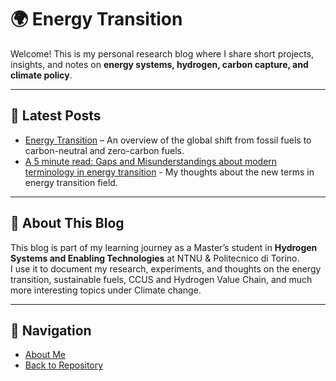 # 🌍 Energy Transition  

Welcome! This is my personal research blog where I share short projects, insights, and notes on **energy systems, hydrogen, carbon capture, and climate policy**.  

---

## 📑 Latest Posts
- [Energy Transition](Energy_transition.md) – An overview of the global shift from fossil fuels to carbon-neutral and zero-carbon fuels.
- [A 5 minute read: Gaps and Misunderstandings about modern terminology in energy transition](A_5_minute_read-Gaps_and_Misunderstandings_about_modern_terminology_in_energy_transition.md) - My thoughts about the new terms in energy transition field.

---

## 📌 About This Blog
This blog is part of my learning journey as a Master’s student in **Hydrogen Systems and Enabling Technologies** at NTNU & Politecnico di Torino.  
I use it to document my research, experiments, and thoughts on the energy transition, sustainable fuels, CCUS and Hydrogen Value Chain, and much more interesting topics under Climate change.  

---

## 🔗 Navigation
- [About Me](Aboutme.md)  
- [Back to Repository](https://github.com/Savithaponnusamyblog/Energy_Transition/tree/main)  
